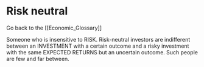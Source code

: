 # Risk neutral

Go back to the [[Economic_Glossary]]


Someone who is insensitive to RISK. Risk-neutral investors are indifferent between an INVESTMENT with a certain outcome and a risky investment with the same EXPECTED RETURNS but an uncertain outcome. Such people are few and far between.

